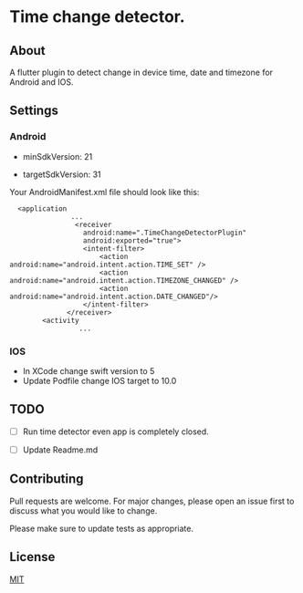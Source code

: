 # Time change detector.

## About
A flutter plugin to detect change in device time, date and timezone for Android and IOS.

## Settings

### Android
- minSdkVersion: 21

- targetSdkVersion: 31

Your AndroidManifest.xml file should look like this:

```
  <application
	           ...
                <receiver
                  android:name=".TimeChangeDetectorPlugin"
                  android:exported="true">
                  <intent-filter>
                      <action android:name="android.intent.action.TIME_SET" />
                      <action android:name="android.intent.action.TIMEZONE_CHANGED" />
                      <action android:name="android.intent.action.DATE_CHANGED"/>
                  </intent-filter>
              </receiver>
        <activity
		         ...

```

### IOS

- In XCode change swift version to 5
- Update Podfile change IOS target to 10.0

## TODO

- [ ] Run time detector even app is completely closed.
- [ ] Update Readme.md


## Contributing
Pull requests are welcome. For major changes, please open an issue first to discuss what you would like to change.

Please make sure to update tests as appropriate.

## License
[MIT](https://github.com/sikandernoori/time_change_detector/blob/master/LICENSE)